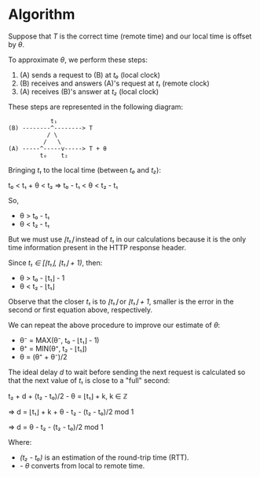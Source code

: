 # Algorithm

Suppose that _T_ is the correct time (remote time) and our local time
is offset by _θ_.

To approximate _θ_, we perform these steps:

1. (A) sends a request to (B) at _t₀_ (local clock)
2. (B) receives and answers (A)'s request at _t₁_ (remote clock)
3. (A) receives (B)'s answer at _t₂_ (local clock)

These steps are represented in the following diagram:

```text
            t₁
(B) --------^--------> T
           / \
          /   \
(A) -----^-----v-----> T + θ
         t₀    t₂
```

Bringing _t₁_ to the local time (between _t₀_ and _t₂_):

t₀ < t₁ + θ < t₂ ⇒  t₀ - t₁ < θ < t₂ - t₁

So,

- θ > t₀ - t₁
- θ < t₂ - t₁

But we must use _⌊t₁⌋_ instead of _t₁_ in our calculations because it
is the only time information present in the HTTP response header.

Since _t₁ ∈ [⌊t₁⌋, ⌊t₁⌋ + 1)_, then:

- θ > t₀ - ⌊t₁⌋ - 1
- θ < t₂ - ⌊t₁⌋

Observe that the closer _t₁_ is to _⌊t₁⌋_ or _⌊t₁⌋ + 1_, smaller is the
error in the second or first equation above, respectively.

We can repeat the above procedure to improve our estimate of _θ_:

- θ⁻ = MAX(θ⁻, t₀ - ⌊t₁⌋ - 1)
- θ⁺ = MIN(θ⁺, t₂ - ⌊t₁⌋)
- θ = (θ⁺ + θ⁻)/2

The ideal delay _d_ to wait before sending the next request is
calculated so that the next value of _t₁_ is close to a "full" second:

t₂ + d + (t₂ - t₀)/2 - θ = ⌊t₁⌋ + k, k ∈ ℤ

⇒ d = ⌊t₁⌋ + k + θ - t₂ - (t₂ - t₀)/2 mod 1

⇒ d = θ - t₂ - (t₂ - t₀)/2 mod 1

Where:

- _(t₂ - t₀)_ is an estimation of the round-trip time (RTT).
- _- θ_ converts from local to remote time.
